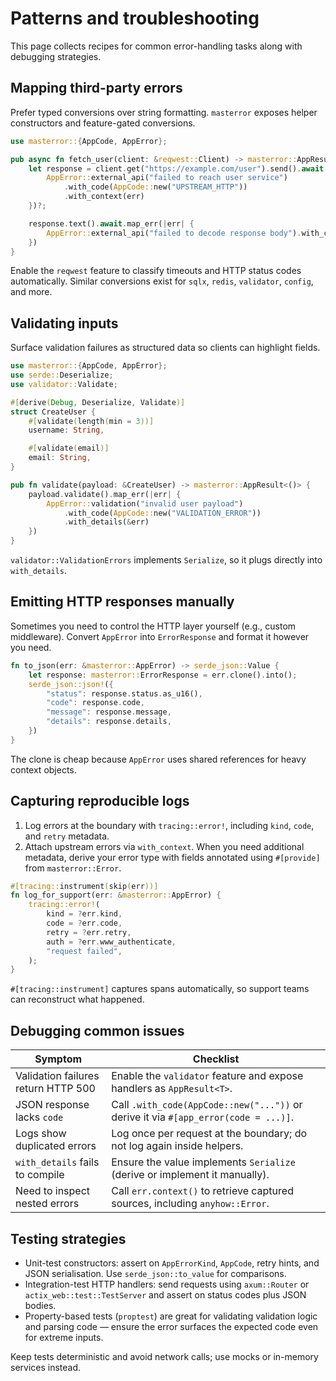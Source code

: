 # Patterns and troubleshooting

This page collects recipes for common error-handling tasks along with debugging
strategies.

## Mapping third-party errors

Prefer typed conversions over string formatting. `masterror` exposes helper
constructors and feature-gated conversions.

```rust
use masterror::{AppCode, AppError};

pub async fn fetch_user(client: &reqwest::Client) -> masterror::AppResult<String> {
    let response = client.get("https://example.com/user").send().await.map_err(|err| {
        AppError::external_api("failed to reach user service")
            .with_code(AppCode::new("UPSTREAM_HTTP"))
            .with_context(err)
    })?;

    response.text().await.map_err(|err| {
        AppError::external_api("failed to decode response body").with_context(err)
    })
}
```

Enable the `reqwest` feature to classify timeouts and HTTP status codes
automatically. Similar conversions exist for `sqlx`, `redis`, `validator`,
`config`, and more.

## Validating inputs

Surface validation failures as structured data so clients can highlight fields.

```rust
use masterror::{AppCode, AppError};
use serde::Deserialize;
use validator::Validate;

#[derive(Debug, Deserialize, Validate)]
struct CreateUser {
    #[validate(length(min = 3))]
    username: String,

    #[validate(email)]
    email: String,
}

pub fn validate(payload: &CreateUser) -> masterror::AppResult<()> {
    payload.validate().map_err(|err| {
        AppError::validation("invalid user payload")
            .with_code(AppCode::new("VALIDATION_ERROR"))
            .with_details(&err)
    })
}
```

`validator::ValidationErrors` implements `Serialize`, so it plugs directly into
`with_details`.

## Emitting HTTP responses manually

Sometimes you need to control the HTTP layer yourself (e.g., custom middleware).
Convert `AppError` into `ErrorResponse` and format it however you need.

```rust
fn to_json(err: &masterror::AppError) -> serde_json::Value {
    let response: masterror::ErrorResponse = err.clone().into();
    serde_json::json!({
        "status": response.status.as_u16(),
        "code": response.code,
        "message": response.message,
        "details": response.details,
    })
}
```

The clone is cheap because `AppError` uses shared references for heavy context
objects.

## Capturing reproducible logs

1. Log errors at the boundary with `tracing::error!`, including `kind`,
   `code`, and `retry` metadata.
2. Attach upstream errors via `with_context`. When you need additional metadata,
   derive your error type with fields annotated using `#[provide]` from
   `masterror::Error`.

```rust
#[tracing::instrument(skip(err))]
fn log_for_support(err: &masterror::AppError) {
    tracing::error!(
        kind = ?err.kind,
        code = ?err.code,
        retry = ?err.retry,
        auth = ?err.www_authenticate,
        "request failed",
    );
}
```

`#[tracing::instrument]` captures spans automatically, so support teams can
reconstruct what happened.

## Debugging common issues

| Symptom | Checklist |
|---------|-----------|
| Validation failures return HTTP 500 | Enable the `validator` feature and expose handlers as `AppResult<T>`. |
| JSON response lacks `code` | Call `.with_code(AppCode::new("..."))` or derive it via `#[app_error(code = ...)]`. |
| Logs show duplicated errors | Log once per request at the boundary; do not log again inside helpers. |
| `with_details` fails to compile | Ensure the value implements `Serialize` (derive or implement it manually). |
| Need to inspect nested errors | Call `err.context()` to retrieve captured sources, including `anyhow::Error`. |

## Testing strategies

- Unit-test constructors: assert on `AppErrorKind`, `AppCode`, retry hints, and
  JSON serialisation. Use `serde_json::to_value` for comparisons.
- Integration-test HTTP handlers: send requests using `axum::Router` or
  `actix_web::test::TestServer` and assert on status codes plus JSON bodies.
- Property-based tests (`proptest`) are great for validating validation logic and
  parsing code — ensure the error surfaces the expected code even for extreme
  inputs.

Keep tests deterministic and avoid network calls; use mocks or in-memory
services instead.
